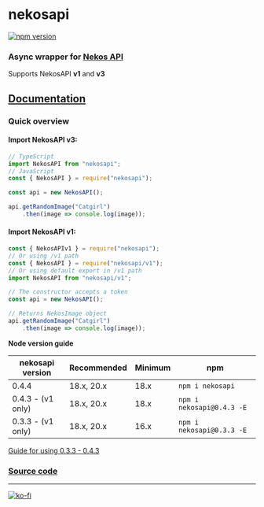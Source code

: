 # nekosapi
[![npm version](https://badge.fury.io/js/nekosapi.svg)](https://badge.fury.io/js/nekosapi)

### Async wrapper for [Nekos API](https://nekosapi.com/) 
Supports NekosAPI **v1** and **v3** 

## [Documentation]("https://cataclym.github.io/nekosapi/")

### Quick overview
#### Import NekosAPI v3:
```ts
// TypeScript
import NekosAPI from "nekosapi";
// JavaScript
const { NekosAPI } = require("nekosapi");

const api = new NekosAPI();

api.getRandomImage("Catgirl")
    .then(image => console.log(image));
```

#### Import NekosAPI v1:
```js
const { NekosAPIv1 } = require("nekosapi");
// Or using /v1 path
const { NekosAPI } = require("nekosapi/v1");
// Or using default export in /v1 path
import NekosAPI from "nekosapi/v1";

// The constructor accepts a token
const api = new NekosAPI();

// Returns NekosImage object
api.getRandomImage("Catgirl")
    .then(image => console.log(image));
```

**Node version guide**

| nekosapi version | Recommended | Minimum | npm                       |
|------------------|-------------|---------|---------------------------|
| 0.4.4            | 18.x, 20.x  | 18.x    | `npm i nekosapi`          |
| 0.4.3 - (v1 only)| 18.x, 20.x  | 18.x    | `npm i nekosapi@0.4.3 -E` |
| 0.3.3 - (v1 only)| 18.x, 20.x  | 16.x    | `npm i nekosapi@0.3.3 -E` |
[Guide for using 0.3.3 - 0.4.3](src/v1/README.md)

### [Source code](https://github.com/cataclym/nekosapi)

---

[![ko-fi](https://ko-fi.com/img/githubbutton_sm.svg)](https://ko-fi.com/C0C3IJV8A)
